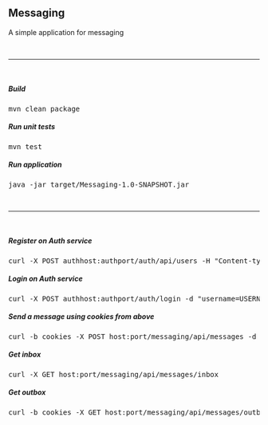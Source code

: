 ## Messaging

A simple application for messaging

<br>
<hr>
<br>

##### Build

<pre>
mvn clean package
</pre>

##### Run unit tests

<pre>
mvn test
</pre>

##### Run application

<pre>
java -jar target/Messaging-1.0-SNAPSHOT.jar
</pre>

<br>
<hr>
<br>

##### Register on Auth service

<pre>
curl -X POST authhost:authport/auth/api/users -H "Content-type:application/json" -d "{\"username\":\"USERNAME\",\"password\":\"PASSWORD\"}"
</pre>

##### Login on Auth service

<pre>
curl -X POST authhost:authport/auth/login -d "username=USERNAME&password=PASSWORD" -c cookies
</pre>

##### Send a message using cookies from above

<pre>
curl -b cookies -X POST host:port/messaging/api/messages -d "{\"to\":\"someUser\",\"subject\":\"someSubject\",\"body\":\"someBody\"}" -H "Content-type:application/json"
</pre>

##### Get inbox

<pre>
curl -X GET host:port/messaging/api/messages/inbox
</pre>

##### Get outbox

<pre>
curl -b cookies -X GET host:port/messaging/api/messages/outbox
</pre>